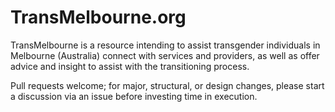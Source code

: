 # TransMelbourne.org

TransMelbourne is a resource intending to assist transgender individuals in Melbourne (Australia) connect with services and providers, as well as offer advice and insight to assist with the transitioning process.

Pull requests welcome; for major, structural, or design changes, please start a discussion via an issue before investing time in execution.
